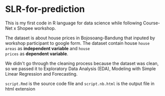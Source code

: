 # SLR-for-prediction
This is my first code in R language for data science while following Course-Net x Shopee workshop.

The dataset is about house prices in Bojosoang-Bandung that inputed by workshop participant to google form. The dataset contain house <code>house areas</code> as <b>independent variable</b> and <code>house prices</code> as <b>dependent variable</b>.

We didn't go through the cleaning process because the dataset was clean, so we passed it to Exploratory Data Analysis (EDA), Modeling with Simple Linear Regression and Forecasting.

<code>script.Rmd</code> is the source code file and <code>script.nb.html</code> is the output file in html extension
